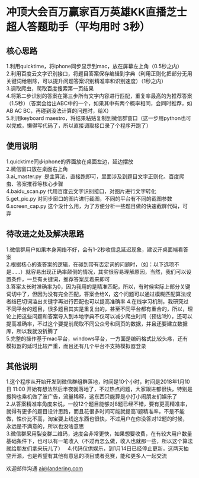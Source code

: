 # 冲顶大会百万赢家百万英雄KK直播芝士超人答题助手（平均用时 3秒）
## 核心思路
1.利用quicktime，将iphone同步显示到mac，放在屏幕左上角（0.5秒之内）  
2.利用百度云文字识别接口，将题目答案保存编辑到字典（利用正则化把部分无用关键词给剔除，可以提升问题答案识别精准率和识别速度）（1秒之内）  
3.调取爬虫，爬取百度搜索第一页结果  
4.将第二步识别的答案在第三步所有文字内容进行匹配，重复率最高的为推荐答案（1.5秒）（答案会给出ABC中的一个，如果其中有两个概率相同，会同时推荐，如AB AC BC，再碰到没法计算的问题时，给X）  
5.利用keyboard maestro，将结果粘贴复制到微信群窗口（这一步用python也可以完成，懒得写代码了，所以直接调取接口录了个程序开跑了）  

## 使用说明
1.quicktime同步iphone的界面放在桌面左边，延边摆放  
2.微信窗口放在桌面右上角  
3.ai_master.py  是主算法，直接跑即可，里面涉及到题目文字正则化、百度爬虫、答案推荐等核心步骤  
4.baidu_scan.py 代用百度云文字识别接口，对图片进行文字转化  
5.get_pic.py 对同步窗口的图片进行截图，不同的平台有不同的截图参数
6.screen_cap.py 这个没什么用，为了方便分析一些题目做的快速截屏代码，可弃

## 待改进之处及解决思路
1.微信群用户如果本身网络不好，会有1-2秒收信息延迟现象，建议开桌面端看答案  
2.根据核心的查答案的逻辑，在碰到带有否定词的问题时，（如：以下选项不是……）就容易出现正确率颠倒的情况，其实很容易理解原因，当然，我们可以设置条件，一旦有关键词，推荐答案反着来即可  
3.答案太长时准确率为0，因为我用的是精准匹配，所以，有时候实际上部分关键词切中了，但因为没有完全匹配，答案会给X，这个问题可以通过模糊匹配算法或者结巴切词溢出关键字再进行匹配也可以提高准确率
4.在线学习机制，我研究过不同平台的题目，很多题目其实是重复出的，甚至不同平台都有重合的，所以，理论上把这些问题和答案导入到本地字典不仅可以减少爬虫时间（预估1秒），还可以提高准确率，不过这个要提前爬取不同公众号和网页的数据，并且还要建立数据库，所以我就没折腾了  
5.完整的操作基于mac平台，windows平台，一方面是编码格式比较头疼，还有模拟器的延时比较严重，而且还有几个平台不支持模拟器登录  

## 其他说明
1.这个程序从开始开发到微信群组群落地，时间是10个小时，时间是2018年1月10日 11:00 开始有想法然后半夜就落地了，不过热点问题，大家跟进都很快，特别是搜狗也乘机做了波广告，流量稀释，这东西只能算是小打小闹朋友们娱乐了  
2.从答案精准率角度来说，一般12个题目能够对8题已经不错，要有更高精准率，就得有更多的题目设计思路，而且花很多时间可能就提高1题精准率，不是不能做，性价比不高，淘宝要上线这东西也很快，不过用户在你没答对12题的时候，永远是不满意的，所以也没啥意思  
3.微信群采用裂变群二维码，速度会非常更快，如果想要收费，在有较大用户数量基础条件下，也可以有一笔收入（不过再怎么做，收入也就那一些，所以这个算法就给朋友们拿来玩儿了）  
4.代码仅供娱乐，到1月14日已经停止更新，这两天抽空开源，也是希望有其他有意思的项目或者竞赛，能和更多人一起交流

欢迎邮件沟通 ai@landering.com

